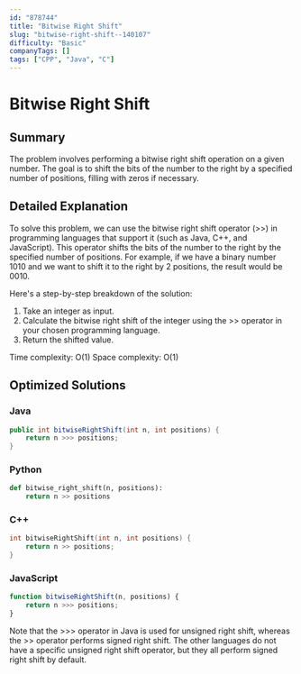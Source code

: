 ```yaml
---
id: "878744"
title: "Bitwise Right Shift"
slug: "bitwise-right-shift--140107"
difficulty: "Basic"
companyTags: []
tags: ["CPP", "Java", "C"]
---
```


**Bitwise Right Shift**
=====================

## Summary
The problem involves performing a bitwise right shift operation on a given number. The goal is to shift the bits of the number to the right by a specified number of positions, filling with zeros if necessary.

## Detailed Explanation
To solve this problem, we can use the bitwise right shift operator (>>) in programming languages that support it (such as Java, C++, and JavaScript). This operator shifts the bits of the number to the right by the specified number of positions. For example, if we have a binary number 1010 and we want to shift it to the right by 2 positions, the result would be 0010.

Here's a step-by-step breakdown of the solution:

1. Take an integer as input.
2. Calculate the bitwise right shift of the integer using the >> operator in your chosen programming language.
3. Return the shifted value.

Time complexity: O(1)
Space complexity: O(1)

## Optimized Solutions
### Java
```java
public int bitwiseRightShift(int n, int positions) {
    return n >>> positions;
}
```
### Python
```python
def bitwise_right_shift(n, positions):
    return n >> positions
```
### C++
```cpp
int bitwiseRightShift(int n, int positions) {
    return n >> positions;
}
```
### JavaScript
```javascript
function bitwiseRightShift(n, positions) {
    return n >>> positions;
}
```
Note that the >>> operator in Java is used for unsigned right shift, whereas the >> operator performs signed right shift. The other languages do not have a specific unsigned right shift operator, but they all perform signed right shift by default.